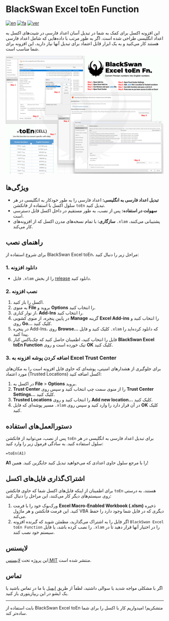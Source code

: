 # BlackSwan Excel toEn Function
[![en](https://img.shields.io/badge/lang-en-blue.svg)](README.md)
[![fa](https://img.shields.io/badge/lang-fa-red.svg)](README.fa-IR.md)
[![ver](https://img.shields.io/badge/version-1.0.0-green.svg)](https://github.com/amirhp-com/BlackSwan-excel-toEnFn)

این افزونه اکسل برای کمک به شما در تبدیل آسان اعداد فارسی در شیت‌های اکسل به اعداد انگلیسی طراحی شده است. اگر به طور مرتب با داده‌هایی که شامل اعداد فارسی هستند کار می‌کنید و به یک ابزار قابل اعتماد برای تبدیل آنها نیاز دارید، این افزونه برای شما مناسب است.

![help](help.jpg)

## ویژگی‌ها

- **تبدیل اعداد فارسی به انگلیسی:** اعداد فارسی را به طور خودکار به انگلیسی در هر سلول اکسل با استفاده از فانکشن `toEn` تبدیل کنید.
- **سهولت در استفاده:** پس از نصب، به طور مستقیم در داخل اکسل قابل دسترسی است.
- **سازگاری:** با تمام نسخه‌های مدرن اکسل که از افزونه‌های `.xlam` پشتیبانی می‌کنند، کار می‌کند.

## راهنمای نصب

برای شروع استفاده از BlackSwan Excel toEn، مراحل زیر را دنبال کنید:

### 1. دانلود افزونه

- فایل `.xlam` را از بخش [release](https://github.com/amirhp-com/BlackSwan-excel-toEnFn/releases/latest) دانلود کنید.

### 2. نصب افزونه

1. اکسل را باز کنید.
2. به منوی **File** بروید و **Options** را انتخاب کنید.
3. از نوار کناری، **Add-Ins** را انتخاب کنید.
4. در پایین پنجره، از منوی کشویی **Manage** گزینه **Excel Add-ins** را انتخاب کنید و روی **Go...** کلیک کنید.
5. در پنجره Add-Ins، روی **Browse...** کلیک کنید و فایل `.xlam` که دانلود کرده‌اید را پیدا کنید.
6. فایل را انتخاب کنید، اطمینان حاصل کنید که چک‌باکس کنار **BlackSwan Excel toEn Function** تیک خورده است و روی **OK** کلیک کنید.

### 3. اضافه کردن پوشه افزونه به Excel Trust Center

برای جلوگیری از هشدارهای امنیتی، پوشه‌ای که حاوی فایل افزونه است را به مکان‌های مورد اعتماد (Trusted Locations) اکسل اضافه کنید:

1. در اکسل به **File** > **Options** بروید.
2. **Trust Center** را از منوی سمت چپ انتخاب کنید و سپس روی **Trust Center Settings...** کلیک کنید.
3. **Trusted Locations** را انتخاب کنید و روی **Add new location...** کلیک کنید.
4. مسیر پوشه‌ای که فایل `.xlam` در آن قرار دارد را وارد کنید و سپس روی **OK** کلیک کنید.

## دستورالعمل‌های استفاده

پس از نصب، می‌توانید از فانکشن `toEn` برای تبدیل اعداد فارسی به انگلیسی در هر سلول استفاده کنید. به سادگی فرمول زیر را وارد کنید:

```excel
=toEn(A1)
```

**A1** را با مرجع سلول حاوی اعدادی که می‌خواهید تبدیل کنید جایگزین کنید. همین!

## اشتراک‌گذاری فایل‌های اکسل

برای اطمینان از اینکه فایل‌های اکسل شما که حاوی فانکشن `toEn` هستند، به درستی روی سیستم‌های دیگر کار می‌کنند، این مراحل را دنبال کنید:

1. ورک‌بوک خود را با فرمت **Excel Macro-Enabled Workbook (.xlsm)** ذخیره کنید. این فرمت فانکشن و هر ماژول VBA دیگری که در فایل شما وجود دارد را حفظ می‌کند.
2. اگر فایل را به اشتراک می‌گذارید، مطمئن شوید که گیرنده افزونه `BlackSwan Excel toEn Function` را نصب کرده باشد، یا فایل `.xlam` را در اختیار آنها قرار دهید تا در سیستم خود نصب کنند.

## لایسنس

این پروژه تحت [لایسنس MIT](LICENSE) منتشر شده است.

## تماس

اگر با مشکلی مواجه شدید یا سوالی داشتید، لطفاً از طریق [ایمیل](mailto:its@amirhp.com) با ما در تماس باشید یا یک ایشو در این ریپازیتوری باز کنید.

---

بابت استفاده از BlackSwan Excel toEn متشکریم! امیدواریم کار با اکسل را برای شما ساده‌تر کند.
